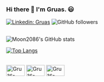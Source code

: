### Hi there 👋 I'm Gruas. 😃

<div>

[![Linkedin: Gruas](https://img.shields.io/badge/-Gruas-blue?style=flat-square&logo=Linkedin&logoColor=white&link=https://www.linkedin.com/in/anmol-p-singh/)](https://www.linkedin.com/in/glecileneruas/) ![GitHub followers](https://img.shields.io/github/followers/moon2086?label=Follow&style=social)

</div>

## 

<div> 
  
  ![Moon2086's GitHub stats](https://github-readme-stats.vercel.app/api?username=moon2086&show_icons=true&theme=aura)
  
  [![Top Langs](https://github-readme-stats.vercel.app/api/top-langs/?username=moon2086&layout=compact)](https://github.com/moon2086/github-readme-stats)
  
</div>

<div style="display: inline_block"><br>
  <img align="center" alt="Gruas-Java" height="30" width="50" src="https://cdn.jsdelivr.net/gh/devicons/devicon/icons/java/java-original-wordmark.svg">
  <img align="center" alt="Gruas-Android" height="30" width="50" src="https://cdn.jsdelivr.net/gh/devicons/devicon/icons/android/android-original-wordmark.svg" />

  <img align="center" alt="Gruas-MySQL" height="30" width="50" src="https://cdn.jsdelivr.net/gh/devicons/devicon/icons/mysql/mysql-original-wordmark.svg" />

</div>    
   
  <!--

Testando a escrita no Github
  -->
  
